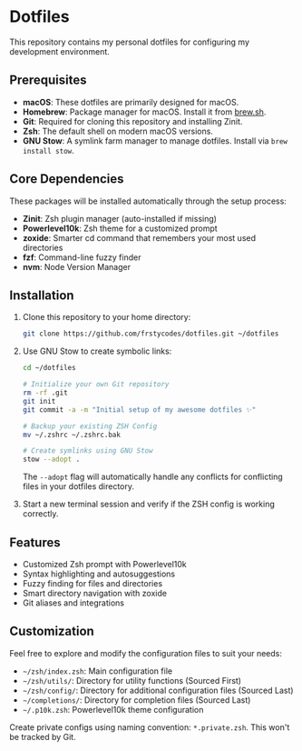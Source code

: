 # Dotfiles

This repository contains my personal dotfiles for configuring my development environment.

## Prerequisites

- **macOS**: These dotfiles are primarily designed for macOS.
- **Homebrew**: Package manager for macOS. Install it from [brew.sh](https://brew.sh/).
- **Git**: Required for cloning this repository and installing Zinit.
- **Zsh**: The default shell on modern macOS versions.
- **GNU Stow**: A symlink farm manager to manage dotfiles. Install via `brew install stow`.

## Core Dependencies

These packages will be installed automatically through the setup process:

- **Zinit**: Zsh plugin manager (auto-installed if missing)
- **Powerlevel10k**: Zsh theme for a customized prompt
- **zoxide**: Smarter cd command that remembers your most used directories
- **fzf**: Command-line fuzzy finder
- **nvm**: Node Version Manager

## Installation

1. Clone this repository to your home directory:
   ```bash
   git clone https://github.com/frstycodes/dotfiles.git ~/dotfiles
   ```

2. Use GNU Stow to create symbolic links:
   ```bash
   cd ~/dotfiles

   # Initialize your own Git repository
   rm -rf .git
   git init
   git commit -a -m "Initial setup of my awesome dotfiles ✨"

   # Backup your existing ZSH Config
   mv ~/.zshrc ~/.zshrc.bak

   # Create symlinks using GNU Stow
   stow --adopt .
   ```

   The `--adopt` flag will automatically handle any conflicts for conflicting files in your dotfiles directory.

3. Start a new terminal session and verify if the ZSH config is working correctly.

## Features

- Customized Zsh prompt with Powerlevel10k
- Syntax highlighting and autosuggestions
- Fuzzy finding for files and directories
- Smart directory navigation with zoxide
- Git aliases and integrations

## Customization

Feel free to explore and modify the configuration files to suit your needs:

- `~/zsh/index.zsh`: Main configuration file
- `~/zsh/utils/`: Directory for utility functions (Sourced First)
- `~/zsh/config/`: Directory for additional configuration files (Sourced Last)
- `~/completions/`: Directory for completion files (Sourced Last)
- `~/.p10k.zsh`: Powerlevel10k theme configuration

Create private configs using naming convention: `*.private.zsh`. This won't be tracked by Git.

